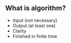## What is algorithm?
- Input (not necessary)
- Output (at least one)
- Clarity
- Finished in finite time

